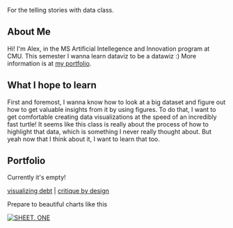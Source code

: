 For the telling stories with data class.

## About Me

Hi! I'm Alex, in the MS Artificial Intellegence and Innovation program at CMU. This semester I wanna learn dataviz to be a datawiz :)
More information is at [my portfolio](https://alex7li.github.io/about).

## What I hope to learn

First and foremost, I wanna know how to look at a big dataset and figure out how to get valuable insights from it by using figures. To do that, I want to get comfortable creating data visualizations at the speed of an incredibly fast turtle! It seems like this class is really about the process of how to highlight that data, which is something I never really thought about. But yeah now that I think about it, I want to learn that too.

## Portfolio

Currently it's empty!

[visualizing debt](https://alex7li.github.io/DataStories/visualizing-government-debt) | [critique by design](https://alex7li.github.io/DataStories/critique-by-design)

Prepare to beautiful charts like this

<div class='tableauPlaceholder' id='viz1675270390098' style='position: relative'><noscript><a href='#'><img alt='SHEET. ONE ' src='https:&#47;&#47;public.tableau.com&#47;static&#47;images&#47;Ah&#47;AhaMybeautifulfirstworkbook_&#47;Sheet1&#47;1_rss.png' style='border: none' /></a></noscript><object class='tableauViz'  style='display:none;'><param name='host_url' value='https%3A%2F%2Fpublic.tableau.com%2F' /> <param name='embed_code_version' value='3' /> <param name='site_root' value='' /><param name='name' value='AhaMybeautifulfirstworkbook_&#47;Sheet1' /><param name='tabs' value='no' /><param name='toolbar' value='yes' /><param name='static_image' value='https:&#47;&#47;public.tableau.com&#47;static&#47;images&#47;Ah&#47;AhaMybeautifulfirstworkbook_&#47;Sheet1&#47;1.png' /> <param name='animate_transition' value='yes' /><param name='display_static_image' value='yes' /><param name='display_spinner' value='yes' /><param name='display_overlay' value='yes' /><param name='display_count' value='yes' /><param name='language' value='en-US' /></object></div>
<script type='text/javascript'>
var divElement = document.getElementById('viz1675270390098');
var vizElement = divElement.getElementsByTagName('object')[0];
vizElement.style.width='100%';
vizElement.style.height=(divElement.offsetWidth*0.75)+'px';
var scriptElement = document.createElement('script');
scriptElement.src = 'https://public.tableau.com/javascripts/api/viz_v1.js';
vizElement.parentNode.insertBefore(scriptElement, vizElement);
</script>
